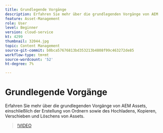 ```yaml
---
title: Grundlegende Vorgänge
description: Erfahren Sie mehr über die grundlegenden Vorgänge von AEM Assets, einschließlich der Erstellung von Ordnern sowie des Hochladens, Kopieren, Verschieben und Löschens von Assets.
feature: Asset-Management
role: User
level: Beginner
version: cloud-service
kt: 4299
thumbnail: 32044.jpg
topic: Content Management
source-git-commit: b0bca57676813bd353213b4808f99c463272de85
workflow-type: tm+mt
source-wordcount: '52'
ht-degree: 7%

---
```



# Grundlegende Vorgänge

Erfahren Sie mehr über die grundlegenden Vorgänge von AEM Assets, einschließlich der Erstellung von Ordnern sowie des Hochladens, Kopieren, Verschieben und Löschens von Assets.

>[!VIDEO](https://video.tv.adobe.com/v/32044/?quality=12&learn=on&hidetitle=true)